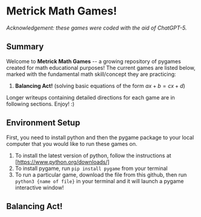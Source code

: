 # Metrick Math Games!

*Acknowledgement: these games were coded with the aid of ChatGPT-5.*

## Summary

Welcome to **Metrick Math Games** -- a growing repository of pygames created for math educational purposes! The current games are listed below, marked with the fundamental math skill/concept they are practicing:

1. **Balancing Act!** (solving basic equations of the form $ax + b = cx + d$)

Longer writeups containing detailed directions for each game are in following sections. Enjoy! :)

## Environment Setup

First, you need to install python and then the pygame package to your local computer that you would like to run these games on.

1. To install the latest version of python, follow the instructions at [https://www.python.org/downloads/]
2. To install pygame, run ``pip install pygame`` from your terminal
3. To run a particular game, download the file from this github, then run ``python3 {name of file}`` in your terminal and it will launch a pygame interactive window!

## Balancing Act!
